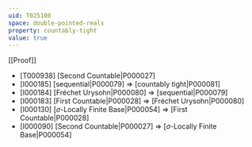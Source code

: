 ```yaml
---
uid: T025100
space: double-pointed-reals
property: countably-tight
value: true
---
```

[[Proof]]

* [T000938] [Second Countable|P000027]
* [I000185] [sequential|P000079] => [countably tight|P000081]
* [I000184] [Fréchet Urysohn|P000080] => [sequential|P000079]
* [I000183] [First Countable|P000028] => [Fréchet Urysohn|P000080]
* [I000130] [$\sigma$-Locally Finite Base|P000054] => [First Countable|P000028]
* [I000090] [Second Countable|P000027] => [$\sigma$-Locally Finite Base|P000054]

